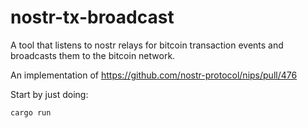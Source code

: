 # nostr-tx-broadcast

A tool that listens to nostr relays for bitcoin transaction events and broadcasts them to the bitcoin network.

An implementation of https://github.com/nostr-protocol/nips/pull/476

Start by just doing:

```bash
cargo run
```
